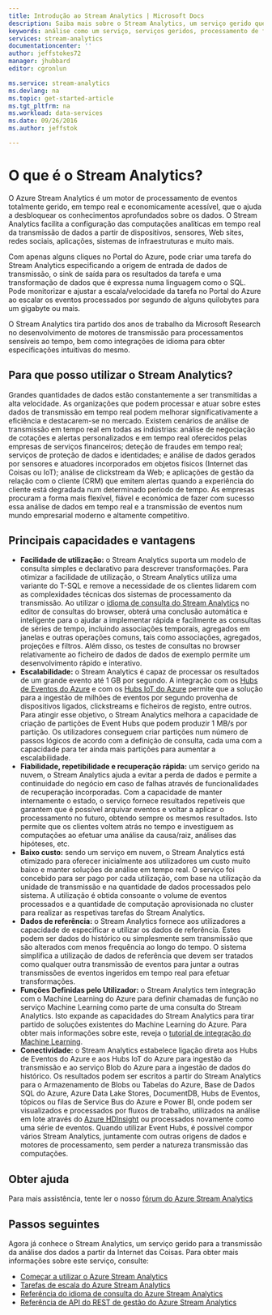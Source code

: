 ```yaml
---
title: Introdução ao Stream Analytics | Microsoft Docs
description: Saiba mais sobre o Stream Analytics, um serviço gerido que o ajuda a analisar os dados de transmissão a partir da Internet de Coisas (IoT) em tempo real.
keywords: análise como um serviço, serviços geridos, processamento de fluxo, stream analytics, o que é o stream analytics
services: stream-analytics
documentationcenter: ''
author: jeffstokes72
manager: jhubbard
editor: cgronlun

ms.service: stream-analytics
ms.devlang: na
ms.topic: get-started-article
ms.tgt_pltfrm: na
ms.workload: data-services
ms.date: 09/26/2016
ms.author: jeffstok

---
```

# O que é o Stream Analytics?
O Azure Stream Analytics é um motor de processamento de eventos totalmente gerido, em tempo real e economicamente acessível, que o ajuda a desbloquear os conhecimentos aprofundados sobre os dados. O Stream Analytics facilita a configuração das computações analíticas em tempo real da transmissão de dados a partir de dispositivos, sensores, Web sites, redes sociais, aplicações, sistemas de infraestruturas e muito mais.

Com apenas alguns cliques no Portal do Azure, pode criar uma tarefa do Stream Analytics especificando a origem de entrada de dados de transmissão, o sink de saída para os resultados da tarefa e uma transformação de dados que é expressa numa linguagem como o SQL. Pode monitorizar e ajustar a escala/velocidade da tarefa no Portal do Azure ao escalar os eventos processados por segundo de alguns quilobytes para um gigabyte ou mais.

O Stream Analytics tira partido dos anos de trabalho da Microsoft Research no desenvolvimento de motores de transmissão para processamentos sensíveis ao tempo, bem como integrações de idioma para obter especificações intuitivas do mesmo.

## Para que posso utilizar o Stream Analytics?
Grandes quantidades de dados estão constantemente a ser transmitidas a alta velocidade. As organizações que podem processar e atuar sobre estes dados de transmissão em tempo real podem melhorar significativamente a eficiência e destacarem-se no mercado. Existem cenários de análise de transmissão em tempo real em todas as indústrias: análise de negociação de cotações e alertas personalizados e em tempo real oferecidos pelas empresas de serviços financeiros; deteção de fraudes em tempo real; serviços de proteção de dados e identidades; e análise de dados gerados por sensores e atuadores incorporados em objetos físicos (Internet das Coisas ou IoT); análise de clickstream da Web; e aplicações de gestão da relação com o cliente (CRM) que emitem alertas quando a experiência do cliente está degradada num determinado período de tempo. As empresas procuram a forma mais flexível, fiável e económica de fazer com sucesso essa análise de dados em tempo real e a transmissão de eventos num mundo empresarial moderno e altamente competitivo.

## Principais capacidades e vantagens
* **Facilidade de utilização:** o Stream Analytics suporta um modelo de consulta simples e declarativo para descrever transformações. Para otimizar a facilidade de utilização, o Stream Analytics utiliza uma variante do T-SQL e remove a necessidade de os clientes lidarem com as complexidades técnicas dos sistemas de processamento da transmissão. Ao utilizar o [idioma de consulta do Stream Analytics](https://msdn.microsoft.com/library/azure/dn834998.aspx) no editor de consultas do browser, obterá uma conclusão automática e inteligente para o ajudar a implementar rápida e facilmente as consultas de séries de tempo, incluindo associações temporais, agregados em janelas e outras operações comuns, tais como associações, agregados, projeções e filtros. Além disso, os testes de consultas no browser relativamente ao ficheiro de dados de dados de exemplo permite um desenvolvimento rápido e interativo.  
* **Escalabilidade:** o Stream Analytics é capaz de processar os resultados de um grande evento até 1 GB por segundo. A integração com os [Hubs de Eventos do Azure](https://azure.microsoft.com/services/event-hubs/) e com os [Hubs IoT do Azure](https://azure.microsoft.com/services/iot-hub/) permite que a solução para a ingestão de milhões de eventos por segundo provenha de dispositivos ligados, clickstreams e ficheiros de registo, entre outros. Para atingir esse objetivo, o Stream Analytics melhora a capacidade de criação de partições de Event Hubs que podem produzir 1 MB/s por partição. Os utilizadores conseguem criar partições num número de passos lógicos de acordo com a definição de consulta, cada uma com a capacidade para ter ainda mais partições para aumentar a escalabilidade.  
* **Fiabilidade, repetibilidade e recuperação rápida:** um serviço gerido na nuvem, o Stream Analytics ajuda a evitar a perda de dados e permite a continuidade do negócio em caso de falhas através de funcionalidades de recuperação incorporadas. Com a capacidade de manter internamente o estado, o serviço fornece resultados repetíveis que garantem que é possível arquivar eventos e voltar a aplicar o processamento no futuro, obtendo sempre os mesmos resultados. Isto permite que os clientes voltem atrás no tempo e investiguem as computações ao efetuar uma análise da causa/raiz, análises das hipóteses, etc.  
* **Baixo custo:** sendo um serviço em nuvem, o Stream Analytics está otimizado para oferecer inicialmente aos utilizadores um custo muito baixo e manter soluções de análise em tempo real. O serviço foi concebido para ser pago por cada utilização, com base na utilização da unidade de transmissão e na quantidade de dados processados pelo sistema. A utilização é obtida consoante o volume de eventos processados e a quantidade de computação aprovisionada no cluster para realizar as respetivas tarefas do Stream Analytics.  
* **Dados de referência:** o Stream Analytics fornece aos utilizadores a capacidade de especificar e utilizar os dados de referência. Estes podem ser dados do histórico ou simplesmente sem transmissão que são alterados com menos frequência ao longo do tempo. O sistema simplifica a utilização de dados de referência que devem ser tratados como qualquer outra transmissão de eventos para juntar a outras transmissões de eventos ingeridos em tempo real para efetuar transformações.  
* **Funções Definidas pelo Utilizador:** o Stream Analytics tem integração com o Machine Learning do Azure para definir chamadas de função no serviço Machine Learning como parte de uma consulta do Stream Analytics. Isto expande as capacidades do Stream Analytics para tirar partido de soluções existentes do Machine Learning do Azure. Para obter mais informações sobre este, reveja o [tutorial de integração do Machine Learning](stream-analytics-machine-learning-integration-tutorial.md).
* **Conectividade:** o Stream Analytics estabelece ligação direta aos Hubs de Eventos do Azure e aos Hubs IoT do Azure para ingestão da transmissão e ao serviço Blob do Azure para a ingestão de dados do histórico. Os resultados podem ser escritos a partir do Stream Analytics para o Armazenamento de Blobs ou Tabelas do Azure, Base de Dados SQL do Azure, Azure Data Lake Stores, DocumentDB, Hubs de Eventos, tópicos ou filas de Service Bus do Azure e Power BI, onde podem ser visualizados e processados por fluxos de trabalho, utilizados na análise em lote através do [Azure HDInsight](https://azure.microsoft.com/services/hdinsight/) ou processados novamente como uma série de eventos. Quando utilizar Event Hubs, é possível compor vários Stream Analytics, juntamente com outras origens de dados e motores de processamento, sem perder a natureza transmissão das computações.  

## Obter ajuda
Para mais assistência, tente ler o nosso [fórum do Azure Stream Analytics](https://social.msdn.microsoft.com/Forums/en-US/home?forum=AzureStreamAnalytics)

## Passos seguintes
Agora já conhece o Stream Analytics, um serviço gerido para a transmissão da análise dos dados a partir da Internet das Coisas. Para obter mais informações sobre este serviço, consulte:

* [Começar a utilizar o Azure Stream Analytics](stream-analytics-get-started.md)
* [Tarefas de escala do Azure Stream Analytics](stream-analytics-scale-jobs.md)
* [Referência do idioma de consulta do Azure Stream Analytics](https://msdn.microsoft.com/library/azure/dn834998.aspx)
* [Referência de API do REST de gestão do Azure Stream Analytics](https://msdn.microsoft.com/library/azure/dn835031.aspx)

<!--HONumber=Sep16_HO4-->


